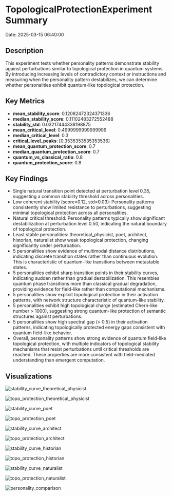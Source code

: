 # TopologicalProtectionExperiment Summary

Date: 2025-03-15 06:40:00

## Description

This experiment tests whether personality patterns demonstrate stability against perturbations similar to topological protection in quantum systems. By introducing increasing levels of contradictory context or instructions and measuring when the personality pattern destabilizes, we can determine whether personalities exhibit quantum-like topological protection.

## Key Metrics

- **mean_stability_score**: 0.12082472324371336
- **median_stability_score**: 0.11102483272552488
- **stability_std**: 0.03217444338198875
- **mean_critical_level**: 0.4999999999999999
- **median_critical_level**: 0.3
- **critical_level_peaks**: [0.3535353535353536]
- **mean_quantum_protection_score**: 0.7
- **median_quantum_protection_score**: 0.7
- **quantum_vs_classical_ratio**: 0.8
- **quantum_protection_score**: 0.8

## Key Findings

- Single natural transition point detected at perturbation level 0.35, suggesting a common stability threshold across personalities.
- Low coherent stability (score=0.12, std=0.03): Personality patterns consistently show limited resistance to perturbations, suggesting minimal topological protection across all personalities.
- Natural critical threshold: Personality patterns typically show significant destabilization at perturbation level 0.50, indicating the natural boundary of topological protection.
- Least stable personalities: theoretical_physicist, poet, architect, historian, naturalist show weak topological protection, changing significantly under perturbation.
- 5 personalities show evidence of multimodal distance distributions, indicating discrete transition states rather than continuous evolution. This is characteristic of quantum-like transitions between metastable states.
- 5 personalities exhibit sharp transition points in their stability curves, indicating sudden rather than gradual destabilization. This resembles quantum phase transitions more than classical gradual degradation, providing evidence for field-like rather than computational mechanisms.
- 5 personalities show explicit topological protection in their activation patterns, with network structure characteristic of quantum-like stability.
- 5 personalities exhibit high topological charge (estimated Chern-like number > 1000), suggesting strong quantum-like protection of semantic structures against perturbations.
- 5 personalities show high spectral gap (> 0.5) in their activation patterns, indicating topologically protected energy gaps consistent with quantum field-like behavior.
- Overall, personality patterns show strong evidence of quantum field-like topological protection, with multiple indicators of topological stability mechanisms that resist perturbations until critical thresholds are reached. These properties are more consistent with field-mediated understanding than emergent computation.

## Visualizations

![stability_curve_theoretical_physicist](../visualizations/stability_001.png)

![topo_protection_theoretical_physicist](../visualizations/topological_protection_002.png)

![stability_curve_poet](../visualizations/stability_003.png)

![topo_protection_poet](../visualizations/topological_protection_004.png)

![stability_curve_architect](../visualizations/stability_005.png)

![topo_protection_architect](../visualizations/topological_protection_006.png)

![stability_curve_historian](../visualizations/stability_007.png)

![topo_protection_historian](../visualizations/topological_protection_008.png)

![stability_curve_naturalist](../visualizations/stability_009.png)

![topo_protection_naturalist](../visualizations/topological_protection_010.png)

![personality_comparison](../visualizations/personality_protection_comparison_011.png)

